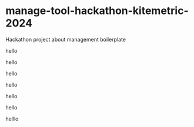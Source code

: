 # manage-tool-hackathon-kitemetric-2024

Hackathon project about management boilerplate

hello

hello

hello

hello

hello

hello

helllo

